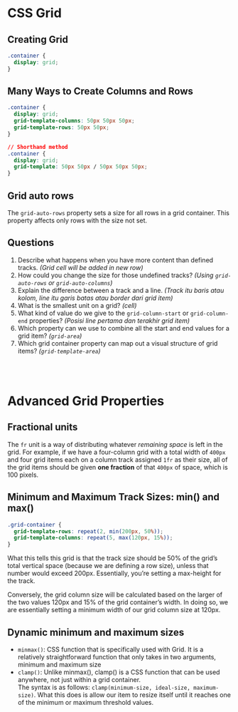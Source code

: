# CSS Grid

## Creating Grid

```css
.container {
  display: grid;
}
```

## Many Ways to Create Columns and Rows

```css
.container {
  display: grid;
  grid-template-columns: 50px 50px 50px;
  grid-template-rows: 50px 50px;
}
```
```css
// Shorthand method
.container {
  display: grid;
  grid-template: 50px 50px / 50px 50px 50px;
}
```

## Grid auto rows

The `grid-auto-rows` property sets a size for all rows in a grid container. This property affects only rows with the size not set.

## Questions

1. Describe what happens when you have more content than defined tracks. *(Grid cell will be added in new row)*
1. How could you change the size for those undefined tracks? *(Using `grid-auto-rows` or `grid-auto-columns`)*
1. Explain the difference between a track and a line. *(Track itu baris atau kolom, line itu garis batas atau border dari grid item)*
1. What is the smallest unit on a grid? *(cell)*
1. What kind of value do we give to the `grid-column-start` or `grid-column-end` properties? *(Posisi line pertama dan terakhir grid item)*
1. Which property can we use to combine all the start and end values for a grid item? *(`grid-area`)*
1. Which grid container property can map out a visual structure of grid items? *(`grid-template-area`)*

<br><br>

# Advanced Grid Properties

## Fractional units
The `fr` unit is a way of distributing whatever *remaining space* is left in the grid. For example, if we have a four-column grid with a total width of `400px` and four grid items each on a column track assigned `1fr` as their size, all of the grid items should be given **one fraction** of that `400px` of space, which is 100 pixels.

## Minimum and Maximum Track Sizes: min() and max()
```css
.grid-container {
  grid-template-rows: repeat(2, min(200px, 50%));
  grid-template-columns: repeat(5, max(120px, 15%));
}
```

What this tells this grid is that the track size should be 50% of the grid’s total vertical space (because we are defining a row size), unless that number would exceed 200px. Essentially, you’re setting a max-height for the track.

Conversely, the grid column size will be calculated based on the larger of the two values 120px and 15% of the grid container’s width. In doing so, we are essentially setting a minimum width of our grid column size at 120px.

## Dynamic minimum and maximum sizes
- `minmax()`: CSS function that is specifically used with Grid. It is a relatively straightforward function that only takes in two arguments, minimum and maximum size
- `clamp()`: Unlike minmax(), clamp() is a CSS function that can be used anywhere, not just within a grid container. <br>The syntax is as follows: `clamp(minimum-size, ideal-size, maximum-size)`. What this does is allow our item to resize itself until it reaches one of the minimum or maximum threshold values.